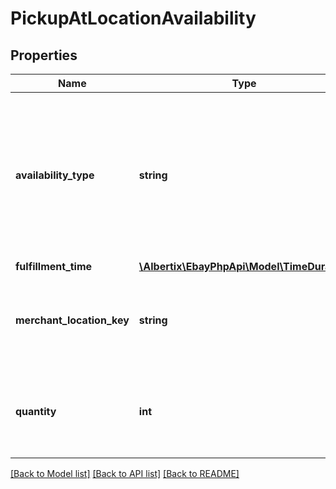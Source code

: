 # PickupAtLocationAvailability

## Properties
Name | Type | Description | Notes
------------ | ------------- | ------------- | -------------
**availability_type** | **string** | The enumeration value in this field indicates the availability status of the inventory item at the merchant&#39;s physical store specified by the &lt;strong&gt;pickupAtLocationAvailability.merchantLocationKey&lt;/strong&gt; field. This field is required if the &lt;strong&gt;pickupAtLocationAvailability&lt;/strong&gt; container is used, and is always returned with the &lt;strong&gt;pickupAtLocationAvailability&lt;/strong&gt; container.  &lt;br/&gt;&lt;br/&gt; See &lt;a href&#x3D;\&quot;/api-docs/sell/inventory/types/slr:AvailabilityTypeEnum\&quot;&gt;AvailabilityTypeEnum&lt;/a&gt; for more information about how/when you use each enumeration value. For implementation help, refer to &lt;a href&#x3D;&#39;https://developer.ebay.com/devzone/rest/api-ref/inventory/types/AvailabilityTypeEnum.html&#39;&gt;eBay API documentation&lt;/a&gt; | [optional] 
**fulfillment_time** | [**\Albertix\EbayPhpApi\Model\TimeDuration**](TimeDuration.md) |  | [optional] 
**merchant_location_key** | **string** | The unique identifier of a merchant&#39;s store where the In-Store Pickup inventory item is currently located, or where inventory will be sent to. If the merchant&#39;s store is currently awaiting for inventory, the &lt;strong&gt;availabilityType&lt;/strong&gt; value should be &lt;code&gt;SHIP_TO_STORE&lt;/code&gt;. This field is required if the &lt;strong&gt;pickupAtLocationAvailability&lt;/strong&gt; container is used, and is always returned with the &lt;strong&gt;pickupAtLocationAvailability&lt;/strong&gt; container.&lt;br/&gt; &lt;br/&gt;&lt;b&gt;Max length&lt;/b&gt;: 36 | [optional] 
**quantity** | **int** | This integer value indicates the quantity of the inventory item that is available for In-Store Pickup at the store identified by the  &lt;strong&gt;merchantLocationKey&lt;/strong&gt; value.  The value of &lt;strong&gt;quantity&lt;/strong&gt; should be an integer value greater than &lt;code&gt;0&lt;/code&gt;, unless the inventory item is out of stock. This field is required if the &lt;strong&gt;pickupAtLocationAvailability&lt;/strong&gt; container is used, and is always returned with the &lt;strong&gt;pickupAtLocationAvailability&lt;/strong&gt; container. | [optional] 

[[Back to Model list]](../README.md#documentation-for-models) [[Back to API list]](../README.md#documentation-for-api-endpoints) [[Back to README]](../README.md)



